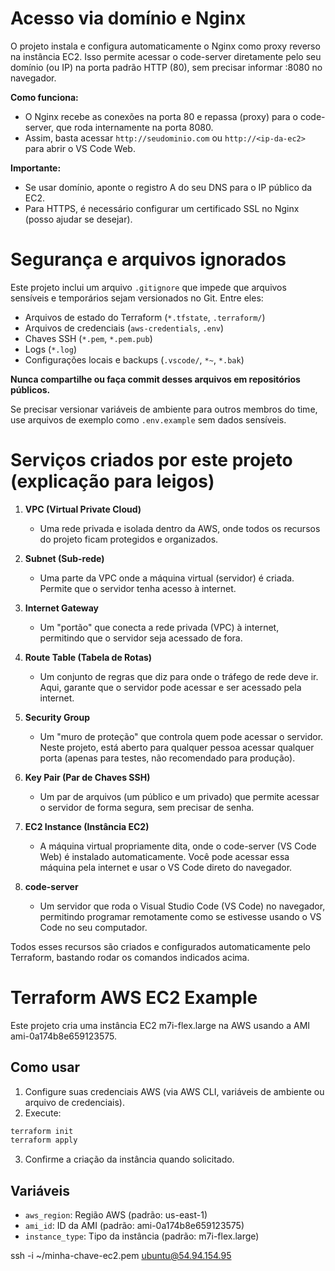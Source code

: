 # Acesso via domínio e Nginx

O projeto instala e configura automaticamente o Nginx como proxy reverso na instância EC2. Isso permite acessar o code-server diretamente pelo seu domínio (ou IP) na porta padrão HTTP (80), sem precisar informar :8080 no navegador.

**Como funciona:**
- O Nginx recebe as conexões na porta 80 e repassa (proxy) para o code-server, que roda internamente na porta 8080.
- Assim, basta acessar `http://seudominio.com` ou `http://<ip-da-ec2>` para abrir o VS Code Web.

**Importante:**
- Se usar domínio, aponte o registro A do seu DNS para o IP público da EC2.
- Para HTTPS, é necessário configurar um certificado SSL no Nginx (posso ajudar se desejar).
# Segurança e arquivos ignorados

Este projeto inclui um arquivo `.gitignore` que impede que arquivos sensíveis e temporários sejam versionados no Git. Entre eles:

- Arquivos de estado do Terraform (`*.tfstate`, `.terraform/`)
- Arquivos de credenciais (`aws-credentials`, `.env`)
- Chaves SSH (`*.pem`, `*.pem.pub`)
- Logs (`*.log`)
- Configurações locais e backups (`.vscode/`, `*~`, `*.bak`)

**Nunca compartilhe ou faça commit desses arquivos em repositórios públicos.**

Se precisar versionar variáveis de ambiente para outros membros do time, use arquivos de exemplo como `.env.example` sem dados sensíveis.
# Serviços criados por este projeto (explicação para leigos)

1. **VPC (Virtual Private Cloud)**
	- Uma rede privada e isolada dentro da AWS, onde todos os recursos do projeto ficam protegidos e organizados.

2. **Subnet (Sub-rede)**
	- Uma parte da VPC onde a máquina virtual (servidor) é criada. Permite que o servidor tenha acesso à internet.

3. **Internet Gateway**
	- Um "portão" que conecta a rede privada (VPC) à internet, permitindo que o servidor seja acessado de fora.

4. **Route Table (Tabela de Rotas)**
	- Um conjunto de regras que diz para onde o tráfego de rede deve ir. Aqui, garante que o servidor pode acessar e ser acessado pela internet.

5. **Security Group**
	- Um "muro de proteção" que controla quem pode acessar o servidor. Neste projeto, está aberto para qualquer pessoa acessar qualquer porta (apenas para testes, não recomendado para produção).

6. **Key Pair (Par de Chaves SSH)**
	- Um par de arquivos (um público e um privado) que permite acessar o servidor de forma segura, sem precisar de senha.

7. **EC2 Instance (Instância EC2)**
	- A máquina virtual propriamente dita, onde o code-server (VS Code Web) é instalado automaticamente. Você pode acessar essa máquina pela internet e usar o VS Code direto do navegador.

8. **code-server**
	- Um servidor que roda o Visual Studio Code (VS Code) no navegador, permitindo programar remotamente como se estivesse usando o VS Code no seu computador.

Todos esses recursos são criados e configurados automaticamente pelo Terraform, bastando rodar os comandos indicados acima.
# Terraform AWS EC2 Example

Este projeto cria uma instância EC2 m7i-flex.large na AWS usando a AMI ami-0a174b8e659123575.

## Como usar

1. Configure suas credenciais AWS (via AWS CLI, variáveis de ambiente ou arquivo de credenciais).
2. Execute:

```bash
terraform init
terraform apply
```

3. Confirme a criação da instância quando solicitado.

## Variáveis
- `aws_region`: Região AWS (padrão: us-east-1)
- `ami_id`: ID da AMI (padrão: ami-0a174b8e659123575)
- `instance_type`: Tipo da instância (padrão: m7i-flex.large)


ssh -i ~/minha-chave-ec2.pem ubuntu@54.94.154.95